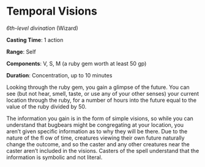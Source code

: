 # Temporal Visions
*6th-level divination* (Wizard)

**Casting Time**: 1 action

**Range**: Self

**Components**: V, S, M (a ruby gem worth at least 50 gp)

**Duration**: Concentration, up to 10 minutes

Looking through the ruby gem, you gain a glimpse of the future. You can see (but not hear, smell, taste, or use any of your other senses) your current location through the ruby, for a number of hours into the future equal to the value of the ruby divided by 50. 

The information you gain is in the form of simple visions, so while you can understand that bugbears might be congregating at your location, you aren’t given specific information as to why they will be there. Due to the nature of the fl ow of time, creatures viewing their own future naturally change the outcome, and so the caster and any other creatures near the caster aren’t included in the visions. Casters of the spell understand that the information is symbolic and not literal.
